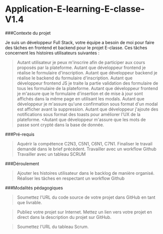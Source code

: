 # Application-E-learning-E-classe-V1.4
###Contexte du projet

Je suis un développeur Full Stack, votre équipe a besoin de moi pour faire des tâches en frontend et backend pour le projet E-classe. Ces tâches concernent les histoires utilisateurs suivantes :

>Autant utilisateur je peux m'inscrire afin de participer aux cours proposés par la plateforme.
>Autant que développeur frontend je réalise le formulaire d'inscription.
>Autant que développeur backend je réalise le backend du formulaire d'inscription.
>Autant que développeur frontend JS je traite la partie validation des formulaire de tous les formulaire de la plateforme.
>Autant que développeur frontend je m'assure que le formulaire d'insertion et de mise à jour sont affichés dans la même page en utilisant les modals.
>Autant que développeur je m'assure qu'une confirmation sous format d'un modal est afficher avant la suppression.
>Autant que développeur j'ajoute des notifications sous format des toasts pour améliorer l'UX de la plateforme.
<Autant que développeur m'assure que les mots de passe sont crypté dans la base de donnée.

###Pré-requis

>Aquérir la compétence C2N3, C5N1, C6N1, C7N1.
>Finaliser le travail demandé dans le brief précèdent.
>Travailler avec un workflow Github
>Travailler avec un tableau SCRUM


###Déroulement

>Ajouter les histoires utilisateur dans le backlog de manière organisé.
>Réaliser les tâches en respectant un workflow Github

###Modalités pédagogiques

>Soumettez l'URL du code source de votre projet dans GitHub en tant que livrable.

>Publiez votre projet sur Internet. Mettez un lien vers votre projet en direct dans la description du projet sur GitHub.

>Soumettez l'URL du tableau Scrum.
